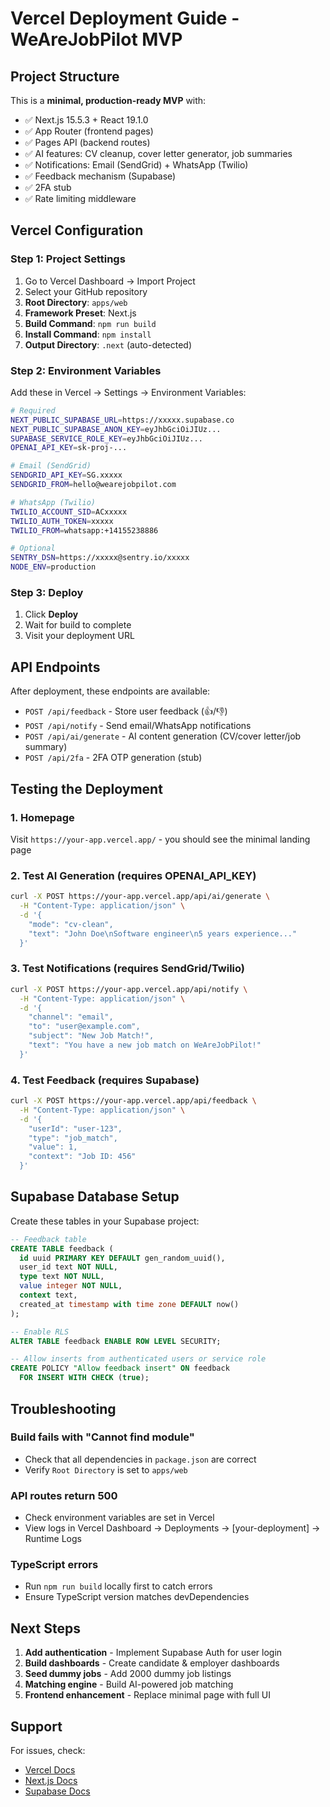 # Vercel Deployment Guide - WeAreJobPilot MVP

## Project Structure
This is a **minimal, production-ready MVP** with:
- ✅ Next.js 15.5.3 + React 19.1.0
- ✅ App Router (frontend pages)
- ✅ Pages API (backend routes)
- ✅ AI features: CV cleanup, cover letter generator, job summaries
- ✅ Notifications: Email (SendGrid) + WhatsApp (Twilio)
- ✅ Feedback mechanism (Supabase)
- ✅ 2FA stub
- ✅ Rate limiting middleware

## Vercel Configuration

### Step 1: Project Settings
1. Go to Vercel Dashboard → Import Project
2. Select your GitHub repository
3. **Root Directory**: `apps/web`
4. **Framework Preset**: Next.js
5. **Build Command**: `npm run build`
6. **Install Command**: `npm install`
7. **Output Directory**: `.next` (auto-detected)

### Step 2: Environment Variables
Add these in Vercel → Settings → Environment Variables:

```bash
# Required
NEXT_PUBLIC_SUPABASE_URL=https://xxxxx.supabase.co
NEXT_PUBLIC_SUPABASE_ANON_KEY=eyJhbGciOiJIUz...
SUPABASE_SERVICE_ROLE_KEY=eyJhbGciOiJIUz...
OPENAI_API_KEY=sk-proj-...

# Email (SendGrid)
SENDGRID_API_KEY=SG.xxxxx
SENDGRID_FROM=hello@wearejobpilot.com

# WhatsApp (Twilio)
TWILIO_ACCOUNT_SID=ACxxxxx
TWILIO_AUTH_TOKEN=xxxxx
TWILIO_FROM=whatsapp:+14155238886

# Optional
SENTRY_DSN=https://xxxxx@sentry.io/xxxxx
NODE_ENV=production
```

### Step 3: Deploy
1. Click **Deploy**
2. Wait for build to complete
3. Visit your deployment URL

## API Endpoints

After deployment, these endpoints are available:

- `POST /api/feedback` - Store user feedback (👍/👎)
- `POST /api/notify` - Send email/WhatsApp notifications
- `POST /api/ai/generate` - AI content generation (CV/cover letter/job summary)
- `POST /api/2fa` - 2FA OTP generation (stub)

## Testing the Deployment

### 1. Homepage
Visit `https://your-app.vercel.app/` - you should see the minimal landing page

### 2. Test AI Generation (requires OPENAI_API_KEY)
```bash
curl -X POST https://your-app.vercel.app/api/ai/generate \
  -H "Content-Type: application/json" \
  -d '{
    "mode": "cv-clean",
    "text": "John Doe\nSoftware engineer\n5 years experience..."
  }'
```

### 3. Test Notifications (requires SendGrid/Twilio)
```bash
curl -X POST https://your-app.vercel.app/api/notify \
  -H "Content-Type: application/json" \
  -d '{
    "channel": "email",
    "to": "user@example.com",
    "subject": "New Job Match!",
    "text": "You have a new job match on WeAreJobPilot!"
  }'
```

### 4. Test Feedback (requires Supabase)
```bash
curl -X POST https://your-app.vercel.app/api/feedback \
  -H "Content-Type: application/json" \
  -d '{
    "userId": "user-123",
    "type": "job_match",
    "value": 1,
    "context": "Job ID: 456"
  }'
```

## Supabase Database Setup

Create these tables in your Supabase project:

```sql
-- Feedback table
CREATE TABLE feedback (
  id uuid PRIMARY KEY DEFAULT gen_random_uuid(),
  user_id text NOT NULL,
  type text NOT NULL,
  value integer NOT NULL,
  context text,
  created_at timestamp with time zone DEFAULT now()
);

-- Enable RLS
ALTER TABLE feedback ENABLE ROW LEVEL SECURITY;

-- Allow inserts from authenticated users or service role
CREATE POLICY "Allow feedback insert" ON feedback
  FOR INSERT WITH CHECK (true);
```

## Troubleshooting

### Build fails with "Cannot find module"
- Check that all dependencies in `package.json` are correct
- Verify `Root Directory` is set to `apps/web`

### API routes return 500
- Check environment variables are set in Vercel
- View logs in Vercel Dashboard → Deployments → [your-deployment] → Runtime Logs

### TypeScript errors
- Run `npm run build` locally first to catch errors
- Ensure TypeScript version matches devDependencies

## Next Steps

1. **Add authentication** - Implement Supabase Auth for user login
2. **Build dashboards** - Create candidate & employer dashboards
3. **Seed dummy jobs** - Add 2000 dummy job listings
4. **Matching engine** - Build AI-powered job matching
5. **Frontend enhancement** - Replace minimal page with full UI

## Support

For issues, check:
- [Vercel Docs](https://vercel.com/docs)
- [Next.js Docs](https://nextjs.org/docs)
- [Supabase Docs](https://supabase.com/docs)

